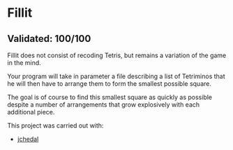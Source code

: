 # Fillit

## Validated: 100/100

Fillit does not consist of recoding Tetris, but remains a variation of the game in the mind.

Your program will take in parameter a file describing a list of Tetriminos
that he will then have to arrange them to form the smallest possible square. 

The goal is of course to find this smallest square as quickly as possible despite a number
of arrangements that grow explosively with each additional piece.

This project was carried out with:
- [jchedal](https://github.com/Lgneous)
